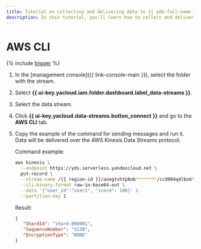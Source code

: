```yaml
---
title: Tutorial on collecting and delivering data to {{ ydb-full-name }} using the AWS CLI
description: In this tutorial, you'll learn how to collect and deliver data to {{ ydb-full-name }} using the AWS CLI.
---
```


# AWS CLI

{% include [trigger](../../_includes/data-streams/trigger.md) %}

1. In the [management console]({{ link-console-main }}), select the folder with the stream.
1. Select **{{ ui-key.yacloud.iam.folder.dashboard.label_data-streams }}**.
1. Select the data stream.
1. Click **{{ ui-key.yacloud.data-streams.button_connect }}** and go to the **AWS CLI** tab.
1. Copy the example of the command for sending messages and run it. Data will be delivered over the AWS Kinesis Data Streams protocol.

   Command example:

   ```bash
   aws kinesis \
     --endpoint https://yds.serverless.yandexcloud.net \
     put-record \
     --stream-name /{{ region-id }}/aoegtvhtp8ob********/cc8004q4lbo6********/test \
     --cli-binary-format raw-in-base64-out \
     --data '{"user_id":"user1", "score": 100}' \
     --partition-key 1
   ```

   Result:

   ```json
   {
      "ShardId": "shard-000001",
      "SequenceNumber": "3130",
      "EncryptionType": "NONE"
   }
   ```
